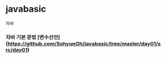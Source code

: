 # javabasic

자바

### 자바 기본 문법 [변수선언] (https://github.com/SohyunOh/javabasic/tree/master/day01/src/day01)
